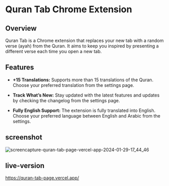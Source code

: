 # Quran Tab Chrome Extension

## Overview
Quran Tab is a Chrome extension that replaces your new tab with a random verse (ayah) from the Quran. It aims to keep you inspired by presenting a different verse each time you open a new tab.

## Features

- **+15 Translations:** Supports more than 15 translations of the Quran. Choose your preferred translation from the settings page.

- **Track What’s New:** Stay updated with the latest features and updates by checking the changelog from the settings page.

- **Fully English Support:** The extension is fully translated into English. Choose your preferred language between English and Arabic from the settings.
## screenshot
![screencapture-quran-tab-page-vercel-app-2024-01-29-17_44_46](https://github.com/mhmodfrmwi/Quran-tab-page/assets/151141036/5593f9dc-008a-4556-b2df-0dc8164ba662)
## live-version
https://quran-tab-page.vercel.app/
